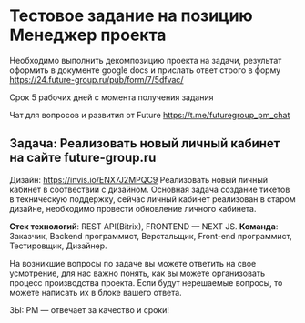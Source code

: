 # Тестовое задание на позицию Менеджер проекта

Необходимо выполнить декомпозицию проекта на задачи, результат оформить в документе google docs и прислать ответ строго в форму https://24.future-group.ru/pub/form/7/5dfvac/

Срок 5 рабочих дней с момента получения задания

Чат для вопросов и развития от Future https://t.me/futuregroup_pm_chat

## Задача: Реализовать новый личный кабинет на сайте future-group.ru
Дизайн: https://invis.io/ENX7J2MPQC9
Реализовать новый личный кабинет в соотвествии с дизайном. Основная задача создание тикетов в техническую поддержку, сейчас личный кабинет реализован в старом дизайне, необходимо провести обновление личного кабинета.

__Стек технологий__: 
REST API(Bitrix), FRONTEND — NEXT JS.
__Команда__:
  Заказчик,
  Backend программист,
  Верстальщик,
  Front-end программист,
  Тестировщик,
  Дизайнер.
  
На возникшие вопросы по задаче вы можете ответить на свое усмотрение, для нас важно понять, как вы можете организовать процесс производства проекта. Если будут нерешаемые вопросы, то можете написать их в блоке вашего ответа.

ЗЫ: PM — отвечает за качество и сроки!
  
